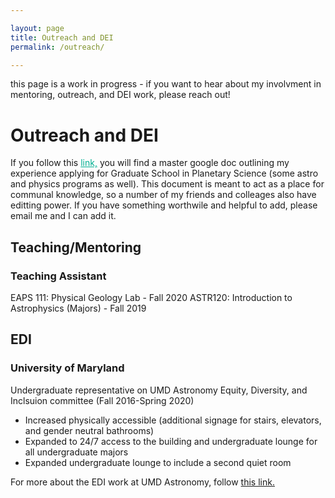 ```yaml
---

layout: page
title: Outreach and DEI
permalink: /outreach/

---
```

this page is a work in progress - if you want to hear about my involvment in mentoring, outreach, and DEI work, please reach out!

<h1> Outreach and DEI </h1>
If you follow this <a href="https://docs.google.com/document/d/1b9ENz64Qhzsxpl4AdGS3D-iGArpSvJuW89WOvtChdQI/edit?usp=sharing" style="color:#00AF91;"> link,</a> you will find a master google doc outlining my experience applying for Graduate School in Planetary Science 
	(some astro and physics programs as well). This document is meant to act as a place for communal knowledge, so a number of my friends 
	and colleages also have editting power. If you have something worthwile and helpful to add, please email me and I can add it. 

<h2> Teaching/Mentoring </h2>
<h3> Teaching Assistant </h3>
	EAPS 111: Physical Geology Lab - Fall 2020 
ASTR120: Introduction to Astrophysics (Majors) - Fall 2019
	 
<h2> EDI </h2>
<h3> University of Maryland  </h3>
	Undergraduate representative on UMD Astronomy Equity, Diversity, and Inclsuion committee (Fall 2016-Spring 2020)
		<ul>
		<li> Increased physically accessible (additional signage for stairs, elevators, and gender neutral bathrooms) </li>
		<li> Expanded to 24/7 access to the building and undergraduate lounge for all undergraduate majors </li>
		<li> Expanded undergraduate lounge to include a second quiet room </li>
		</ul>	
 For more about the EDI work at UMD Astronomy, follow <a href="https://www.astro.umd.edu/EDI/EDICommittee.html"> this link.</a>
			
